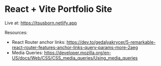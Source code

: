 # React + Vite Portfolio Site

Live at: https://itsusborn.netlify.app

Resources:
- React Router anchor links: https://dev.to/gedalyakrycer/5-remarkable-react-router-features-anchor-links-query-params-more-2aeg
- Media Queries: https://developer.mozilla.org/en-US/docs/Web/CSS/CSS_media_queries/Using_media_queries
